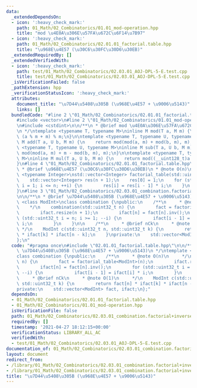 ```yaml
---
data:
  _extendedDependsOn:
  - icon: ':heavy_check_mark:'
    path: 01_Math/02_Combinatorics/01.01_mod-operation.hpp
    title: "mod \u4E0A\u306E\u57FA\u672C\u6F14\u7B97"
  - icon: ':heavy_check_mark:'
    path: 01_Math/02_Combinatorics/02.01.01_factorial.table.hpp
    title: "\u968E\u4E57 (\u30C6\u30FC\u30D6\u30EB)"
  _extendedRequiredBy: []
  _extendedVerifiedWith:
  - icon: ':heavy_check_mark:'
    path: test/01_Math/02_Combinatorics/02.03.01_AOJ-DPL-5-E.test.cpp
    title: test/01_Math/02_Combinatorics/02.03.01_AOJ-DPL-5-E.test.cpp
  _isVerificationFailed: false
  _pathExtension: hpp
  _verificationStatusIcon: ':heavy_check_mark:'
  attributes:
    document_title: "\u7D44\u5408\u305B (\u968E\u4E57 + \u9006\u5143)"
    links: []
  bundledCode: "#line 2 \"01_Math/02_Combinatorics/02.01.01_factorial.table.hpp\"\n\
    #include <vector>\n#line 2 \"01_Math/02_Combinatorics/01.01_mod-operation.hpp\"\
    \n#include <cstdint>\n\n/**\n * @brief mod \u4E0A\u306E\u57FA\u672C\u6F14\u7B97\
    \n */\ntemplate <typename T, typename M>\ninline M mod(T a, M m) {\n    return\
    \ (a % m + m) % m;\n}\n\ntemplate <typename T, typename U, typename M>\ninline\
    \ M add(T a, U b, M m) {\n    return mod(mod(a, m) + mod(b, m), m);\n}\n\ntemplate\
    \ <typename T, typename U, typename M>\ninline M sub(T a, U b, M m) {\n    return\
    \ mod(mod(a, m) + m - mod(b, m), m);\n}\n\ntemplate <typename T, typename U, typename\
    \ M>\ninline M mul(T a, U b, M m) {\n    return mod((__uint128_t)a * b, m);\n\
    }\n#line 4 \"01_Math/02_Combinatorics/02.01.01_factorial.table.hpp\"\n\n/**\n\
    \ * @brief \u968E\u4E57 (\u30C6\u30FC\u30D6\u30EB)\n * @note O(n)\n */\ntemplate\
    \ <typename Integer>\nstd::vector<Integer> factorial_table(std::uint32_t n) {\n\
    \    std::vector<Integer> res(n + 1);\n    res[0] = 1;\n    for (std::uint32_t\
    \ i = 1; i <= n; ++i) {\n        res[i] = res[i - 1] * i;\n    }\n    return res;\n\
    }\n#line 3 \"01_Math/02_Combinatorics/02.03.01_combination.factorial+inverse.hpp\"\
    \n\n/**\n * @brief \u7D44\u5408\u305B (\u968E\u4E57 + \u9006\u5143)\n */\ntemplate\
    \ <class ModInt>\nclass combination {\npublic:\n    /**\n     * @note O(n)\n \
    \    */\n    combination(std::uint32_t n) {\n        fact = factorial_table<ModInt>(n);\n\
    \        ifact.resize(n + 1);\n        ifact[n] = fact[n].inv();\n        for\
    \ (std::uint32_t i = n; i >= 1; --i) {\n            ifact[i - 1] = ifact[i] *\
    \ i;\n        }\n    }\n\n    /**\n     * @brief nCk\n     * @note O(1)\n    \
    \ */\n    ModInt c(std::uint32_t n, std::uint32_t k) {\n        return fact[n]\
    \ * ifact[k] * ifact[n - k];\n    }\nprivate:\n    std::vector<ModInt> fact, ifact;\n\
    };\n"
  code: "#pragma once\n#include \"02.01.01_factorial.table.hpp\"\n\n/**\n * @brief\
    \ \u7D44\u5408\u305B (\u968E\u4E57 + \u9006\u5143)\n */\ntemplate <class ModInt>\n\
    class combination {\npublic:\n    /**\n     * @note O(n)\n     */\n    combination(std::uint32_t\
    \ n) {\n        fact = factorial_table<ModInt>(n);\n        ifact.resize(n + 1);\n\
    \        ifact[n] = fact[n].inv();\n        for (std::uint32_t i = n; i >= 1;\
    \ --i) {\n            ifact[i - 1] = ifact[i] * i;\n        }\n    }\n\n    /**\n\
    \     * @brief nCk\n     * @note O(1)\n     */\n    ModInt c(std::uint32_t n,\
    \ std::uint32_t k) {\n        return fact[n] * ifact[k] * ifact[n - k];\n    }\n\
    private:\n    std::vector<ModInt> fact, ifact;\n};"
  dependsOn:
  - 01_Math/02_Combinatorics/02.01.01_factorial.table.hpp
  - 01_Math/02_Combinatorics/01.01_mod-operation.hpp
  isVerificationFile: false
  path: 01_Math/02_Combinatorics/02.03.01_combination.factorial+inverse.hpp
  requiredBy: []
  timestamp: '2021-04-27 18:12:15+00:00'
  verificationStatus: LIBRARY_ALL_AC
  verifiedWith:
  - test/01_Math/02_Combinatorics/02.03.01_AOJ-DPL-5-E.test.cpp
documentation_of: 01_Math/02_Combinatorics/02.03.01_combination.factorial+inverse.hpp
layout: document
redirect_from:
- /library/01_Math/02_Combinatorics/02.03.01_combination.factorial+inverse.hpp
- /library/01_Math/02_Combinatorics/02.03.01_combination.factorial+inverse.hpp.html
title: "\u7D44\u5408\u305B (\u968E\u4E57 + \u9006\u5143)"
---
```

